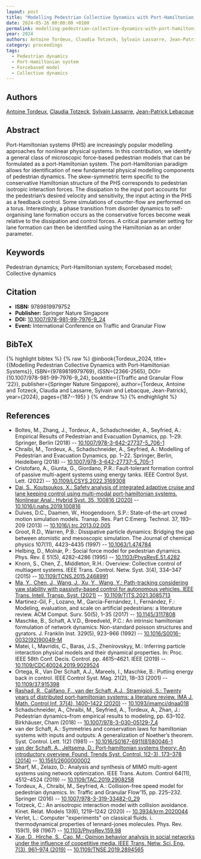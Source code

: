 ```yaml
---
layout: post
title: "Modelling Pedestrian Collective Dynamics with Port-Hamiltonian Systems"
date: 2024-05-26 00:00:00 +0100
permalink: modelling-pedestrian-collective-dynamics-with-port-hamiltonian-systems
year: 2024
authors: Antoine Tordeux, Claudia Totzeck, Sylvain Lassarre, Jean-Patrick Lebacque
category: proceedings
tags:
  - Pedestrian dynamics
  - Port-Hamiltonian system
  - Forcebased model
  - Collective dynamics
---
```

 
## Authors
[Antoine Tordeux](authors/antoine_tordeux), [Claudia Totzeck](authors/claudia_totzeck), [Sylvain Lassarre](authors/sylvain_lassarre), [Jean-Patrick Lebacque](authors/jean_patrick_lebacque)
 
## Abstract
Port-Hamiltonian systems (PHS) are increasingly popular modelling approaches for nonlinear physical systems. In this contribution, we identify a general class of microscopic force-based pedestrian models that can be formulated as a port-Hamiltonian system. The port-Hamiltonian paradigm allows for identification of new fundamental physical modelling components of pedestrian dynamics. The skew-symmetric term specific to the conservative Hamiltonian structure of the PHS corresponds to pedestrian isotropic interaction forces. The dissipation to the input port accounts for the pedestrian’s desired velocity and sensitivity, the input acting in the PHS as a feedback control. Some simulations of counter-flow are performed on a torus. Interestingly, a phase transition from disorder dynamics to self-organising lane formation occurs as the conservative forces become weak relative to the dissipation and control forces. A critical parameter setting for lane formation can then be identified using the Hamiltonian as an order parameter.
 
## Keywords
Pedestrian dynamics; Port-Hamiltonian system; Forcebased model; Collective dynamics
 
## Citation
- **ISBN:** 9789819979752
- **Publisher:** Springer Nature Singapore
- **DOI:** [10.1007/978-981-99-7976-9_24](https://doi.org/10.1007/978-981-99-7976-9_24)
- **Event:** International Conference on Traffic and Granular Flow
 
## BibTeX
{% highlight bibtex %}
{% raw %}
@inbook{Tordeux_2024,
  title={{Modelling Pedestrian Collective Dynamics with Port-Hamiltonian Systems}},
  ISBN={9789819979769},
  ISSN={2366-2565},
  DOI={10.1007/978-981-99-7976-9_24},
  booktitle={{Traffic and Granular Flow ’22}},
  publisher={Springer Nature Singapore},
  author={Tordeux, Antoine and Totzeck, Claudia and Lassarre, Sylvain and Lebacque, Jean-Patrick},
  year={2024},
  pages={187--195}
}
{% endraw %}
{% endhighlight %}
 
## References
- Boltes, M., Zhang, J., Tordeux, A., Schadschneider, A., Seyfried, A.: Empirical Results of Pedestrian and Evacuation Dynamics, pp. 1–29. Springer, Berlin (2018) -- [10.1007/978-3-642-27737-5_706-1](https://doi.org/10.1007/978-3-642-27737-5_706-1)
- Chraibi, M., Tordeux, A., Schadschneider, A., Seyfried, A.: Modelling of Pedestrian and Evacuation Dynamics, pp. 1–22. Springer, Berlin, Heidelberg (2018) -- [10.1007/978-3-642-27737-5_705-1](https://doi.org/10.1007/978-3-642-27737-5_705-1)
- Cristofaro, A., Giunta, G., Giordano, P.R.: Fault-tolerant formation control of passive multi-agent systems using energy tanks. IEEE Control Syst. Lett. (2022) -- [10.1109/LCSYS.2022.3169308](https://doi.org/10.1109/LCSYS.2022.3169308)
- [Dai, S., Koutsoukos, X.: Safety analysis of integrated adaptive cruise and lane keeping control using multi-modal port-hamiltonian systems. Nonlinear Anal.: Hybrid Syst. 35, 100816 (2020)](safety-analysis-of-integrated-adaptive-cruise-and-lane-keeping-control-using-multi-modal-port-hamiltonian-systems) -- [10.1016/j.nahs.2019.100816](https://doi.org/10.1016/j.nahs.2019.100816)
- Duives, D.C., Daamen, W., Hoogendoorn, S.P.: State-of-the-art crowd motion simulation models. Transp. Res. Part C:Emerg. Technol. 37, 193–209 (2013) -- [10.1016/j.trc.2013.02.005](https://doi.org/10.1016/j.trc.2013.02.005)
- Groot, R.D., Warren, P.B.: Dissipative particle dynamics: Bridging the gap between atomistic and mesoscopic simulation. The Journal of chemical physics 107(11), 4423–4435 (1997) -- [10.1063/1.474784](https://doi.org/10.1063/1.474784)
- Helbing, D., Molnár, P.: Social force model for pedestrian dynamics. Phys. Rev. E 51(5), 4282–4286 (1995) -- [10.1103/PhysRevE.51.4282](https://doi.org/10.1103/PhysRevE.51.4282)
- Knorn, S., Chen, Z., Middleton, R.H.: Overview: Collective control of multiagent systems. IEEE Trans. Control. Netw. Syst. 3(4), 334–347 (2015) -- [10.1109/TCNS.2015.2468991](https://doi.org/10.1109/TCNS.2015.2468991)
- [Ma, Y., Chen, J., Wang, J., Xu, Y., Wang, Y.: Path-tracking considering yaw stability with passivity-based control for autonomous vehicles. IEEE Trans. Intell. Transp. Syst. (2021)](path-tracking-considering-yaw-stability-with-passivity-based-control-for-autonomous-vehicles) -- [10.1109/TITS.2021.3085713](https://doi.org/10.1109/TITS.2021.3085713)
- Martinez-Gil, F., Lozano, M., García-Fernández, I., Fernández, F.: Modeling, evaluation, and scale on artificial pedestrians: a literature review. ACM Comput. Surv. 50(5), 1–35 (2017) -- [10.1145/3117808](https://doi.org/10.1145/3117808)
- Maschke, B., Schaft, A.V.D., Breedveld, P.C.: An intrinsic hamiltonian formulation of network dynamics: Non-standard poisson structures and gyrators. J. Franklin Inst. 329(5), 923–966 (1992) -- [10.1016/S0016-0032(92)90049-M](https://doi.org/10.1016/S0016-0032(92)90049-M)
- Matei, I., Mavridis, C., Baras, J.S., Zhenirovskyy, M.: Inferring particle interaction physical models and their dynamical properties. In: Proc. IEEE 58th Conf. Decis. Control. pp. 4615–4621. IEEE (2019) -- [10.1109/CDC40024.2019.9029524](https://doi.org/10.1109/CDC40024.2019.9029524)
- Ortega, R., Van Der Schaft, A.J., Mareels, I., Maschke, B.: Putting energy back in control. IEEE Control Syst. Mag. 21(2), 18–33 (2001) -- [10.1109/37.915398](https://doi.org/10.1109/37.915398)
- [Rashad, R., Califano, F., van der Schaft, A.J., Stramigioli, S.: Twenty years of distributed port-hamiltonian systems: a literature review. IMA J. Math. Control Inf. 37(4), 1400–1422 (2020)](twenty-years-of-distributed-port-hamiltonian-systems-a-literature-review) -- [10.1093/imamci/dnaa018](https://doi.org/10.1093/imamci/dnaa018)
- Schadschneider, A., Chraibi, M., Seyfried, A., Tordeux, A., Zhan, J.: Pedestrian dynamics–from empirical results to modeling, pp. 63–102. Birkhäuser, Cham (2018) -- [10.1007/978-3-030-05129-7_4](https://doi.org/10.1007/978-3-030-05129-7_4)
- van der Schaft, A.: Symmetries and conservation laws for hamiltonian systems with inputs and outputs: A generalization of Noether’s theorem. Syst. Control. Lett. 1(2) (1981) -- [10.1016/S0167-6911(81)80046-1](https://doi.org/10.1016/S0167-6911(81)80046-1)
- [van der Schaft, A., Jeltsema, D.: Port-hamiltonian systems theory: An introductory overview. Found. Trends Syst. Control. 1(2-3), 173–378 (2014)](port-hamiltonian-systems-theory-an-introductory-overview-journal) -- [10.1561/2600000002](https://doi.org/10.1561/2600000002)
- Sharf, M., Zelazo, D.: Analysis and synthesis of MIMO multi-agent systems using network optimization. IEEE Trans. Autom. Control 64(11), 4512–4524 (2019) -- [10.1109/TAC.2019.2908258](https://doi.org/10.1109/TAC.2019.2908258)
- Tordeux, A., Chraibi, M., Seyfried, A.: Collision-free speed model for pedestrian dynamics. In: Traffic and Granular Flow’15, pp. 225–232. Springer (2016) -- [10.1007/978-3-319-33482-0_29](https://doi.org/10.1007/978-3-319-33482-0_29)
- Totzeck, C.: An anisotropic interaction model with collision avoidance. Kinet. Relat. Models 13(6), 1219–1242 (2020) -- [10.3934/krm.2020044](https://doi.org/10.3934/krm.2020044)
- Verlet, L.: Computer "experiments" on classical fluids. i. thermodynamical properties of lennard-jones molecules. Phys. Rev. 159(1), 98 (1967) -- [10.1103/PhysRev.159.98](https://doi.org/10.1103/PhysRev.159.98)
- [Xue, D., Hirche, S., Cao, M.: Opinion behavior analysis in social networks under the influence of coopetitive media. IEEE Trans. Netw. Sci. Eng. 7(3), 961–974 (2019)](opinion-behavior-analysis-in-social-networks-under-the-influence-of-coopetitive-media) -- [10.1109/TNSE.2019.2894565](https://doi.org/10.1109/TNSE.2019.2894565)

